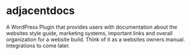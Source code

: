 # adjacentdocs
A WordPress Plugin that provides users with documentation about the websites style guide, marketing systems, important links and overall organization for a website build. Think of it as a websites owners manual. Integrations to come later. 

